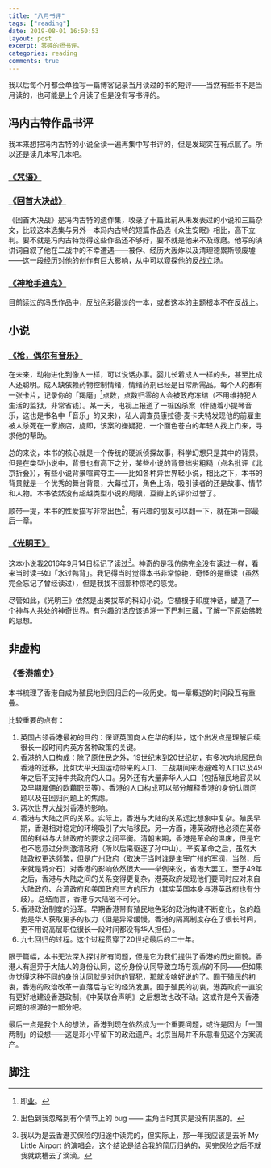 ```yaml
---
title: "八月书评"
tags: ["reading"]
date: 2019-08-01 16:50:53
layout: post
excerpt: 零碎的短书评。
categories: reading
comments: true
---
```


我以后每个月都会单独写一篇博客记录当月读过的书的短评——当然有些书不是当月读的，也可能是上个月读了但是没有写书评的。

## 冯内古特作品书评 ##

我本来想把冯内古特的小说全读一遍再集中写书评的，但是发现实在有点腻了。所以还是读几本写几本吧。

### [《咒语》](https://book.douban.com/subject/30234414/) ###

### [《回首大决战》](https://book.douban.com/subject/7175435/) ###

《回首大决战》是冯内古特的遗作集，收录了十篇此前从未发表过的小说和三篇杂文，比较这本选集与另外一本冯内古特的短篇作品选《众生安眠》相比，高下立判。要不就是冯内古特觉得这些作品还不够好，要不就是他来不及琢磨。他写的演讲词自叙了他在二战中的不幸遭遇——被俘、经历大轰炸以及清理德累斯顿废墟——这一段经历对他的创作有巨大影响，从中可以窥探他的反战立场。

### [《神枪手迪克》](https://book.douban.com/subject/27601507/) ###

目前读过的冯氏作品中，反战色彩最淡的一本，或者这本的主题根本不在反战上。

## 小说 ##

### [《枪，偶尔有音乐》](https://book.douban.com/subject/6541263/) ###

在未来，动物进化到像人一样，可以说话办事。婴儿长着成人一样的头，甚至比成人还聪明。成人缺依赖药物控制情绪，情绪药剂已经是日常所需品。每个人的都有一张卡片，记录你的「羯磨」[^1]点数，点数归零的人会被政府冻结（不用维持犯人生活的监狱，非常省钱）。某一天，电视上报道了一桩凶杀案（伴随着小提琴音乐，这也是书名中「音乐」的又来），私人调查员康拉德·麦卡夫特发现他的前雇主被人杀死在一家旅店，旋即，该案的嫌疑犯，一个面色苍白的年轻人找上门来，寻求他的帮助。

总的来说，本书的核心就是一个传统的硬派侦探故事，科学幻想只是其中的背景。但是在类型小说中，背景也有高下之分，某些小说的背景拙劣粗糙（点名批评《北京折叠》），有些小说背景喧宾夺主——比如各种异世界轻小说，相比之下，本书的背景就是一个优秀的舞台背景，大幕拉开，角色上场，吸引读者的还是故事、情节和人物。本书依然没有超越类型小说的局限，豆瓣上的评价过誉了。

顺带一提，本书的性爱描写非常出色[^2]，有兴趣的朋友可以翻一下，就在第一部最后一章。

### [《光明王》](https://book.douban.com/subject/25891911/) ###

这本小说我2016年9月14日标记了读过[^3]。神奇的是我仿佛完全没有读过一样，看来当时读书如「水过鸭背」。我记得当时觉得本书非常惊艳，奇怪的是重读（虽然完全忘记了曾经读过），但是我找不回那种惊艳的感觉。

尽管如此，《光明王》依然是出类拔萃的科幻小说。它植根于印度神话，塑造了一个神与人共处的神奇世界。有兴趣的话应该追溯一下巴利三藏，了解一下原始佛教的思想。

## 非虚构 ##

### [《香港简史》](https://book.douban.com/subject/24855510/) ###

本书梳理了香港自成为殖民地到回归后的一段历史。每一章概述的时间段互有重叠。

比较重要的点有：

1. 英国占领香港最初的目的：保证英国商人在华的利益，这个出发点是理解后续很长一段时间内英方各种政策的关键。
2. 香港的人口构成：除了原住民之外，19世纪末到20世纪初，有多次内地居民向香港的迁移，比如太平天国运动带来的人口、二战期间来港避难的人口以及49年之后不支持中共政府的人口。另外还有大量非华人人口（包括殖民地官员以及早期雇佣的欧藉职员等）。香港的人口构成可以部分解释香港的身份认同问题以及在回归问题上的焦虑。
3. 两次世界大战对香港的影响。
4. 香港与大陆之间的关系。实际上，香港与大陆的关系远比想象中复杂。殖民早期，香港相对稳定的环境吸引了大陆移民，另一方面，港英政府也必须在英帝国的利益与大陆政府的要求之间平衡。清朝末期，香港是革命的温床，但是它也不愿意过分刺激清政府（所以后来驱逐了孙中山）。辛亥革命之后，虽然大陆政权更迭频繁，但是广州政府（取决于当时谁是主宰广州的军阀，当然，后来就是蒋介石）对香港的影响依然很大——举例来说，省港大罢工。至于49年之后，香港与大陆之间的关系变得更复杂，港英政府发现他们要同时应对来自大陆政府、台湾政府和美国政府三方的压力（其实英国本身与港英政府也有分歧）。总结而言，香港与大陆密不可分。
5. 香港政治制度的沿革。早期香港带有殖民地色彩的政治构建不断变化，总的趋势是华人获取更多的权力（但是异常缓慢，香港的隔离制度存在了很长时间，更不用说高层职位很长一段时间都没有华人担任）。
6. 九七回归的过程。这个过程贯穿了20世纪最后的二十年。

限于篇幅，本书无法深入探讨所有问题，但是它为我们提供了香港的历史面貌。香港人有迥异于大陆人的身份认同，这份身份认同导致立场与观点的不同——但如果你觉得这种不同的身份认同就是对你的冒犯，那就没啥好说的了。囿于殖民的初衷，香港的政治改革一直落后与它的经济发展。囿于殖民的初衷，港英政府一直没有更好地建设香港政制，《中英联合声明》之后想改也改不动。这或许是今天香港问题的根源的一部分吧。

最后一点是我个人的想法，香港到现在依然成为一个重要问题，或许是因为「一国两制」的设想——这是邓小平留下的政治遗产。北京当局并不乐意看见这个方案流产。

## 脚注 ##

[^1]: 即[业](https://zh.wikipedia.org/wiki/%E6%A5%AD)。

[^2]: 出色到我忽略到有个情节上的 bug —— 主角当时其实是没有阴茎的。

[^3]: 我以为是去香港买保险的归途中读完的，但实际上，那一年我应该是去听 My Little Airport 的演唱会。这个结论是结合我的简历归纳的，买完保险之后不就我就跳槽去了滴滴。

[^4]: 部分也是为了自己，毕竟他跟梵天杠上了。
